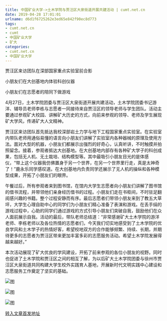 ```yaml
---
title: 中国矿业大学->土木学院与贾汪区大泉街道开展共建活动 | cumt.net.cn
date: 2019-04-28 17:01:01
urlname: d6d1f6725262e3ed65e842f90ec8d773
tags: 
- cumt.net.cn
- cumt
- 中国矿业大学
- 矿大
categories:
- cumt.net.cn
- 中国矿业大学
---
```


贾汪区来访团队在深部国家重点实验室前合影

小朋友们在大创基地内体验科创仪器

小朋友们在志愿者的陪同下做游戏

4月27日，土木学院团委与贾汪区大泉街道开展共建活动，土木学院团委书记游洋、辅导员老师李栋与志愿者一同接待来自贾汪区的领导老师与学生团队。活动主要通过参观矿大校园、讲解矿大历史的方式，向前来参观的领导、老师及学生展现矿大学风，传递矿大人文精神。

贾汪区来访团队首先抵达我校深部岩土力学与地下工程国家重点实验室。在实验室内带队老师用通俗易懂的语言向小朋友们讲解了实验室内各种器械的原理及使用方法。面对大型的机器，小朋友们都展示出强烈的好奇心，认真听讲，不时触摸并拍照留念。接着，参观者抵达大创基地。在大创基地内部存有各种矿大学子的科创成果，包括无人机、无土栽培、结构模型等。其中最吸引小朋友目光的是体感仪，“带上这个仪器我仿佛置身于另一个世界，在另一个世界里行走，真是太神奇了！”鹿永乐同学感叹道。在大创基地内负责同学还展示了无人机的操纵和各种模型成果，开拓了小朋友们的眼界。

午餐过后，所有参观者来到图书馆，在馆内大学生志愿者向小朋友们讲解了图书馆的借书流程，并带领他们亲身经历借书的过程。小朋友们走在书柜间，不时驻足翻阅感兴趣的书籍。整个过程安静而有序。最后志愿者们带领小朋友来到了教五大草坪，大学生心理自助中心的同学们为小朋友们精心准备了表演和游戏。在丢手绢的游戏过程中，心助的同学们通过游戏的方式引导小朋友们突破自我，鼓励他们在众人面前展示自我。活动的最后，带队老师总结道：“非常感谢矿大土木学院的游洋老师、李栋老师以及各位热情的志愿者们，今天我们切实地感受到了土木学院的优良学风和土木学子的热情好客，希望校地双方的合作能够频繁、持续、长期，并期待更多的志愿者为贾汪区带来更加丰富多彩的志愿服务活动。希望土木学院发展得越来越好。”

本次活动展现了矿大优良的学风建设，开拓了前来参观的各位小朋友的视野。同时也促进了土木学院和贾汪区之间的相互了解，为以后矿大土木学院团委与徐州市贾汪区大泉街道共同构建大学生校外实践育人基地，开展新时代文明实践中心建设和志愿服务工作奠定了坚实的基础。

![图](http://xwzx.cumt.edu.cn/_upload/article/images/4e/5b/9647450b4362a1bed46bc96c17c2/6ff02b79-2a4d-4a7e-956b-63be9d28ac07.jpg)

![图](http://xwzx.cumt.edu.cn/_upload/article/images/4e/5b/9647450b4362a1bed46bc96c17c2/0f90ac6a-13c4-478b-8aa8-0c0c90ec2f59.jpg)

![图](http://xwzx.cumt.edu.cn/_upload/article/images/4e/5b/9647450b4362a1bed46bc96c17c2/61f24a75-5a3c-46a1-bcfb-9548972686e7.jpg)

[转入文章首发地址](http://xwzx.cumt.edu.cn/f8/24/c523a522276/page.htm)